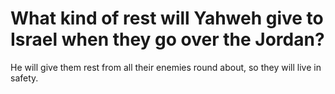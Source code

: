 # What kind of rest will Yahweh give to Israel when they go over the Jordan?

He will give them rest from all their enemies round about, so they will live in safety.
